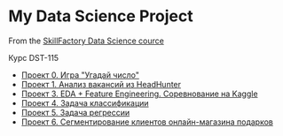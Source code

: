 # My Data Science Project
From the [SkillFactory Data Science cource](https://skillfactory.ru/data-scientist)

Курс DST-115

+ [Проект 0. Игра "Угадай число"](https://github.com/Sphexxx/sf_data_science/tree/main/project_0)
+ [Проект 1. Анализ вакансий из HeadHunter](https://github.com/Sphexxx/sf_data_science/tree/main/project_1)
+ [Проект 3. EDA + Feature Engineering. Соревнование на Kaggle](https://github.com/Sphexxx/sf_data_science/tree/main/project_3)
+ [Проект 4. Задача классификации](https://github.com/Sphexxx/sf_data_science/tree/main/project_4)
+ [Проект 5. Задача регрессии](https://github.com/Sphexxx/sf_data_science/tree/main/project_5) 
+ [Проект 6. Сегментирование клиентов онлайн-магазина подарков](https://github.com/Sphexxx/sf_data_science/tree/main/project_6)
